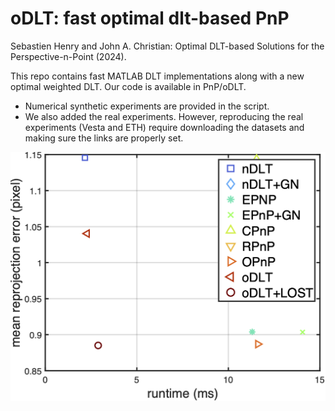 # oDLT: fast optimal dlt-based PnP
Sebastien Henry and John A. Christian: Optimal DLT-based Solutions for the Perspective-n-Point (2024).

This repo contains fast MATLAB DLT implementations along with a new optimal weighted DLT. Our code is available in PnP/oDLT.

- Numerical synthetic experiments are provided in the script.
- We also added the real experiments. However, reproducing the real experiments (Vesta and ETH) require downloading the datasets and making sure the links are properly set.

![plot](./pareto.png)
